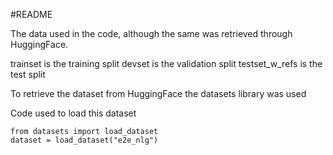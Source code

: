 #README

The data used in the code, although the same was retrieved through HuggingFace.


trainset is the training split
devset is the validation split
testset_w_refs is the test split


To retrieve the dataset from HuggingFace the datasets library was used

Code used to load this dataset
```
from datasets import load_dataset
dataset = load_dataset("e2e_nlg")
```


